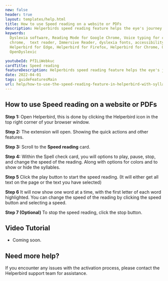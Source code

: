 ```yaml
---
new: false
header: true
layout: templates/help.html
title: How to use Speed reading on a website or PDFs
description: Helperbirds speed reading feature helps the eye's journey through text by guiding it with  fixation points that focus only on initial letters. This removes eye relocation.
keywords:
  Dyslexia software, Reading Mode for Google Chrome, Voice typing for chrome, Text to speech for
  chrome,  text reader, Immersive Reader, dyslexia fonts, accessibility software, dyslexia software,
  Helperbird for Edge, Helperbird for Firefox, Helperbird for Chrome, Opendyslexic for Chrome,
  OpenDyslexic

youtubeId: PfILiWebkuc
cardTitle: Speed reading
featureDescription: Helperbirds speed reading feature helps the eye's journey through text by guiding it with  fixation points that focus only on initial letters. This removes eye relocation.
date: 2022-04-01
tags: guideFeaturesMain
url: help/how-to-use-the-speed-reading-feature-in-helperbird-with-syllables/
---
```



## How to use Speed reading on a website or PDFs

**Step 1:** Open Helperbird, this is done by clicking the Helperbird icon in the top right corner of your browser window.

**Step 2:** The extension will open. Showing the quick actions and other features.

**Step 3:** Scroll to the **Speed reading** card.

**Step 4:** Within the Spell check card, you will options to play, pause, stop, and change the speed of the reading. Along with options for colors and to show or hide the syllables.

**Step 5** Click the play button to start the speed reading. (It will either get all text on the page or the text you have selected)

**Step 6** It will now show one word at a time, with the first letter of each word highlighted. You can change the speed of the reading by clicking the speed button and selecting a speed.

**Step 7 (Optional)** To stop the speed reading, click the stop button.


## Video Tutorial

- Coming soon.

## Need more help?

If you encounter any issues with the activation process, please contact the Helperbird support team for assistance.
